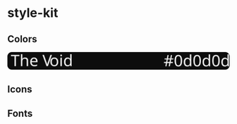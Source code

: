 # style-kit

## Colors
![The Void #0d0d0d](https://raw.githubusercontent.com/novalastix/style-kit/b2ae2e78110f59de77004405676259b2827d44d9/svg/void_color.svg)

## Icons

## Fonts
